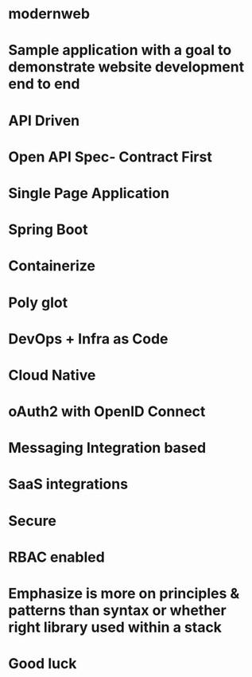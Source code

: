 # modernweb
# Sample application with a goal to demonstrate website development end to end 
# API Driven
  # Open API Spec- Contract First
# Single Page Application
# Spring Boot 
# Containerize
# Poly glot
# DevOps + Infra as Code
# Cloud Native
# oAuth2 with OpenID Connect
# Messaging Integration based
# SaaS integrations
# Secure
# RBAC enabled
# Emphasize is more on principles & patterns than syntax or whether right library used within a stack 

# Good luck